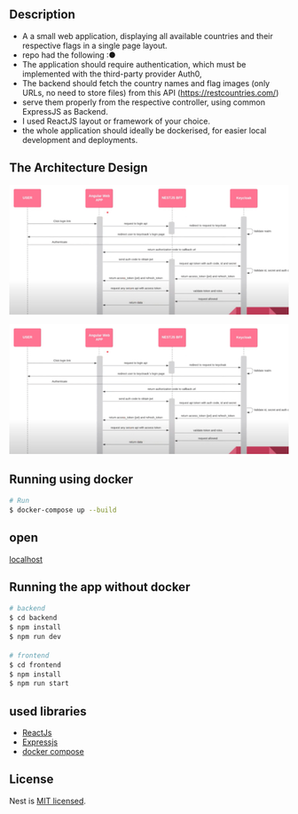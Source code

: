 ## Description
- A a small web application, displaying all available countries and their respective flags in a single page layout.
- repo had the following :● 
- The application should require authentication, which must be implemented with the third-party provider Auth0, 
- The backend should fetch the country names and flag images (only URLs, no need to store files) from this API (https://restcountries.com/)
- serve them properly from the respective controller, using common ExpressJS as Backend.
- I used ReactJS layout or framework of your choice.
- the whole application should ideally be dockerised, for easier local development and deployments.


## The Architecture Design 

<p align="center">
  <a href="http://nestjs.com/" target="blank"><img src="https://github.com/mohamedlotfe/nestjs-keycloak-auth/blob/main/public/flow.png"  alt="Nest Logo" /></a>
</p>

<p align="center">
  <a href="http://nestjs.com/" target="blank"><img src="https://github.com/mohamedlotfe/nestjs-keycloak-auth/blob/main/public/flow.png"  alt="Nest Logo" /></a>
</p>

## Running using docker

```bash
# Run 
$ docker-compose up --build

```
## open 
[localhost](http://localhost:4200/)

## Running the app without docker

```bash
# backend
$ cd backend
$ npm install
$ npm run dev

# frontend
$ cd frontend
$ npm install
$ npm run start

```



## used libraries

- [ReactJs](https://legacy.reactjs.org/docs/introducing-jsx.html)
- [Expressjs](https://expressjs.com/)
- [docker compose](https://docs.docker.com/compose/gettingstarted/)

## License

Nest is [MIT licensed](LICENSE).

